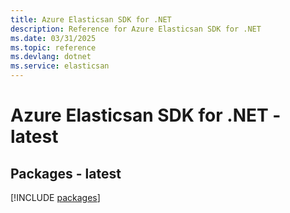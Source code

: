 ```yaml
---
title: Azure Elasticsan SDK for .NET
description: Reference for Azure Elasticsan SDK for .NET
ms.date: 03/31/2025
ms.topic: reference
ms.devlang: dotnet
ms.service: elasticsan
---
```

# Azure Elasticsan SDK for .NET - latest
## Packages - latest
[!INCLUDE [packages](elasticsan-index.md)]